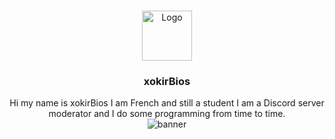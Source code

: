 
<br />
<p align="center">
  <a href="https://xokirbios.xyz">
    <img src="https://images-ext-1.discordapp.net/external/0UNcT7YY1rBUPgBGBD0x8MfgLWVhd6xQqP1zGXncMUw/%3Fsize%3D2048/https/cdn.discordapp.com/avatars/673152664145625088/a_a4b2f040998d14e5bfb6ae6a0c10792e.gif?width=508&height=508" alt="Logo" width="80" height="80">
  </a>

  <h3 align="center">xokirBios</h3>

  <p align="center">
   Hi my name is xokirBios I am French and still a student I am a Discord server moderator and I do some programming from time to time.
    <br />

  <img src="https://thumbs.gfycat.com/RawShadowyIsabellineshrike-size_restricted.gif" alt="banner">


